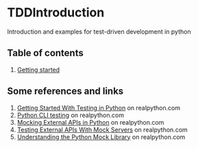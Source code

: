 # TDDIntroduction
Introduction and examples for test-driven development in python

## Table of contents
1. [Getting started](markdown/01_Getting_started.md)


## Some references and links
1. [Getting Started With Testing in Python](https://realpython.com/python-testing/#testing-your-code) on realpython.com
2. [Python CLI testing](https://realpython.com/python-cli-testing/) on realpython.com
3. [Mocking External APIs in Python](https://realpython.com/testing-third-party-apis-with-mocks/)  on realpython.com
4. [Testing External APIs With Mock Servers](https://realpython.com/testing-third-party-apis-with-mock-servers/) on realpython.com
5. [Understanding the Python Mock Library](https://realpython.com/python-mock-library/) on realpython.com